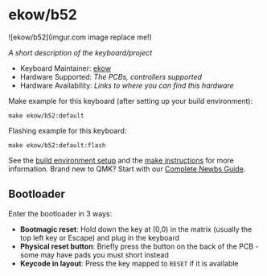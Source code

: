 # ekow/b52

![ekow/b52](imgur.com image replace me!)

*A short description of the keyboard/project*

* Keyboard Maintainer: [ekow](https://github.com/eugenepy)
* Hardware Supported: *The PCBs, controllers supported*
* Hardware Availability: *Links to where you can find this hardware*

Make example for this keyboard (after setting up your build environment):

    make ekow/b52:default

Flashing example for this keyboard:

    make ekow/b52:default:flash

See the [build environment setup](https://docs.qmk.fm/#/getting_started_build_tools) and the [make instructions](https://docs.qmk.fm/#/getting_started_make_guide) for more information. Brand new to QMK? Start with our [Complete Newbs Guide](https://docs.qmk.fm/#/newbs).

## Bootloader

Enter the bootloader in 3 ways:

* **Bootmagic reset**: Hold down the key at (0,0) in the matrix (usually the top left key or Escape) and plug in the keyboard
* **Physical reset button**: Briefly press the button on the back of the PCB - some may have pads you must short instead
* **Keycode in layout**: Press the key mapped to `RESET` if it is available
